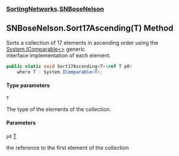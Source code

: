 ### [SortingNetworks](SortingNetworks.md 'SortingNetworks').[SNBoseNelson](SortingNetworks.SNBoseNelson.md 'SortingNetworks.SNBoseNelson')

## SNBoseNelson.Sort17Ascending<T>(T) Method

Sorts a collection of 17 elements in ascending order using the [System.IComparable&lt;&gt;](https://docs.microsoft.com/en-us/dotnet/api/System.IComparable-1 'System.IComparable`1') generic  
interface implementation of each element.

```csharp
public static void Sort17Ascending<T>(ref T p0)
    where T : System.IComparable<T>;
```
#### Type parameters

<a name='SortingNetworks.SNBoseNelson.Sort17Ascending_T_(T).T'></a>

`T`

The type of the elements of the collection.
#### Parameters

<a name='SortingNetworks.SNBoseNelson.Sort17Ascending_T_(T).p0'></a>

`p0` [T](SortingNetworks.SNBoseNelson.Sort17Ascending_T_(T).md#SortingNetworks.SNBoseNelson.Sort17Ascending_T_(T).T 'SortingNetworks.SNBoseNelson.Sort17Ascending<T>(T).T')

the reference to the first element of the collection